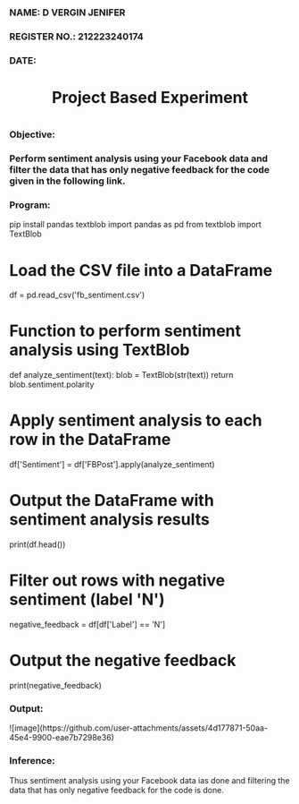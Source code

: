 <H3>NAME: D VERGIN JENIFER</H3>
<H3>REGISTER NO.: 212223240174</H3>
<H3>DATE:</H3>
<H1 Align="center">Project Based Experiment<H1>
<H3>Objective:<H3>
Perform sentiment analysis using your Facebook data and filter the data that has only negative feedback for the code given in the following link.
<H3>Program:</H3>
pip install pandas textblob
import pandas as pd
from textblob import TextBlob

# Load the CSV file into a DataFrame
df = pd.read_csv('fb_sentiment.csv')

# Function to perform sentiment analysis using TextBlob
def analyze_sentiment(text):
    blob = TextBlob(str(text))
    return blob.sentiment.polarity

# Apply sentiment analysis to each row in the DataFrame
df['Sentiment'] = df['FBPost'].apply(analyze_sentiment)

# Output the DataFrame with sentiment analysis results
print(df.head())

# Filter out rows with negative sentiment (label 'N')
negative_feedback = df[df['Label'] == 'N']

# Output the negative feedback
print(negative_feedback)

<H3>Output:</H3>
![image](https://github.com/user-attachments/assets/4d177871-50aa-45e4-9900-eae7b7298e36)

<H3>Inference:</H3>
Thus sentiment analysis using your Facebook data ias done and filtering the data that has only negative feedback for the code is done.
